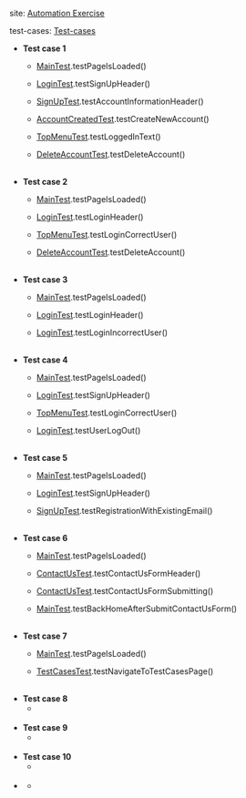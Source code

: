 <p>
  site:
  <a href="https://www.automationexercise.com/">
    Automation Exercise
  </a>
</p>
<p>
  test-cases:
  <a href="https://www.automationexercise.com/test_cases">
    Test-cases
  </a>
</p>

<ul>
  <li><b>Test case 1</b>
    <ul>
      <li>
        <p><a href="https://github.com/xkodxdf/AutomationExercise/blob/main/src/test/java/MainTest.java">MainTest</a>.testPageIsLoaded()</p>
      </li>
      <li>
        <p><a href="https://github.com/xkodxdf/AutomationExercise/blob/main/src/test/java/LoginTest.java">LoginTest</a>.testSignUpHeader()</p>
      </li>
      <li>
        <p><a href="https://github.com/xkodxdf/AutomationExercise/blob/main/src/test/java/SignUpTest.java">SignUpTest</a>.testAccountInformationHeader()</p>
      </li>
      <li>
        <p><a href="https://github.com/xkodxdf/AutomationExercise/blob/main/src/test/java/AccountCreatedTest.java">AccountCreatedTest</a>.testCreateNewAccount()</p>
      </li>
      <li>
        <p><a href="https://github.com/xkodxdf/AutomationExercise/blob/main/src/test/java/TopMenuTest.java">TopMenuTest</a>.testLoggedInText()</p>
      </li>
      <li>
        <p><a href="https://github.com/xkodxdf/AutomationExercise/blob/main/src/test/java/DeleteAccountTest.java">DeleteAccountTest</a>.testDeleteAccount()</p>
      </li>
    </ul>
  </li>

<br>

  <li><b>Test case 2</b>
    <ul>
      <li>
        <p><a href="https://github.com/xkodxdf/AutomationExercise/blob/main/src/test/java/MainTest.java">MainTest</a>.testPageIsLoaded()</p>
      </li>
      <li>
        <p><a href="https://github.com/xkodxdf/AutomationExercise/blob/main/src/test/java/LoginTest.java">LoginTest</a>.testLoginHeader()</p>
      </li>
      <li>
        <p><a href="https://github.com/xkodxdf/AutomationExercise/blob/main/src/test/java/TopMenuTest.java">TopMenuTest</a>.testLoginCorrectUser()</p>
      </li>
      <li>
        <p><a href="https://github.com/xkodxdf/AutomationExercise/blob/main/src/test/java/DeleteAccountTest.java">DeleteAccountTest</a>.testDeleteAccount()</p>
      </li>
    </ul>
  </li>

<br>

  <li><b>Test case 3</b>
    <ul>
      <li>
        <p><a href="https://github.com/xkodxdf/AutomationExercise/blob/main/src/test/java/MainTest.java">MainTest</a>.testPageIsLoaded()</p>
      </li>
      <li>
        <p><a href="https://github.com/xkodxdf/AutomationExercise/blob/main/src/test/java/LoginTest.java">LoginTest</a>.testLoginHeader()</p>
      </li>
      <li>
        <p><a href="https://github.com/xkodxdf/AutomationExercise/blob/main/src/test/java/LoginTest.java">LoginTest</a>.testLoginIncorrectUser()</p>
      </li>
    </ul>
  </li>

<br>

  <li><b>Test case 4</b>
    <ul>
      <li>
        <p><a href="https://github.com/xkodxdf/AutomationExercise/blob/main/src/test/java/MainTest.java">MainTest</a>.testPageIsLoaded()</p>
      </li>
      <li>
        <p><a href="https://github.com/xkodxdf/AutomationExercise/blob/main/src/test/java/LoginTest.java">LoginTest</a>.testSignUpHeader()</p>
      </li>
     <li>
        <p><a href="https://github.com/xkodxdf/AutomationExercise/blob/main/src/test/java/TopMenuTest.java">TopMenuTest</a>.testLoginCorrectUser()</p>
      </li> 
      <li>
        <p><a href="https://github.com/xkodxdf/AutomationExercise/blob/main/src/test/java/LoginTest.java">LoginTest</a>.testUserLogOut()</p>
      </li>
    </ul>
  </li>

<br>

  <li><b>Test case 5</b>
    <ul>
      <li>
        <p><a href="https://github.com/xkodxdf/AutomationExercise/blob/main/src/test/java/MainTest.java">MainTest</a>.testPageIsLoaded()</p>
      </li> 
      <li>
        <p><a href="https://github.com/xkodxdf/AutomationExercise/blob/main/src/test/java/LoginTest.java">LoginTest</a>.testSignUpHeader()</p>
      </li>
      <li>
        <p><a href="https://github.com/xkodxdf/AutomationExercise/blob/main/src/test/java/SignUpTest.java">SignUpTest</a>.testRegistrationWithExistingEmail()</p>
      </li>
    </ul>
  </li>

<br>

  <li><b>Test case 6</b>
    <ul>
      <li>
        <p><a href="https://github.com/xkodxdf/AutomationExercise/blob/main/src/test/java/MainTest.java">MainTest</a>.testPageIsLoaded()</p>
      </li>
      <li>
        <p><a href="https://github.com/xkodxdf/AutomationExercise/blob/main/src/test/java/ContactUsTest.java">ContactUsTest</a>.testContactUsFormHeader()</p>
      </li>
      <li>
        <p><a href="https://github.com/xkodxdf/AutomationExercise/blob/main/src/test/java/ContactUsTest.java">ContactUsTest</a>.testContactUsFormSubmitting()</p>
      </li>
      <li>
        <p><a href="https://github.com/xkodxdf/AutomationExercise/blob/main/src/test/java/MainTest.java">MainTest</a>.testBackHomeAfterSubmitContactUsForm()</p>
      </li>
    </ul>
  </li>

<br>

  <li><b>Test case 7</b>
    <ul>
      <li>
        <p><a href="https://github.com/xkodxdf/AutomationExercise/blob/main/src/test/java/MainTest.java">MainTest</a>.testPageIsLoaded()</p>
      </li>
      <li>
        <p><a href="https://github.com/xkodxdf/AutomationExercise/blob/main/src/test/java/TestCasesTest.java">TestCasesTest</a>.testNavigateToTestCasesPage()</p>
      </li>
    </ul>
  </li>

<br>

  <li><b>Test case 8</b>
    <ul>
      <li>
      </li>
    </ul>
  </li>

<br>

  <li><b>Test case 9</b>
    <ul>
      <li>
      </li>
    </ul>
  </li>

<br>

  <li><b>Test case 10</b>
    <ul>
      <li>
      </li>
    </ul>
  </li>

<br>

  <li><b></b>
    <ul>
      <li>
      </li>
    </ul>
  </li>
</ul>